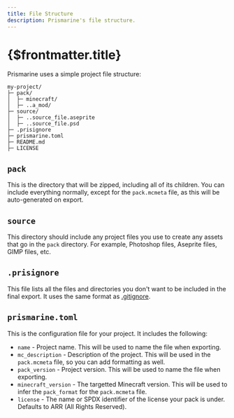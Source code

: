 ```yaml
---
title: File Structure
description: Prismarine's file structure.
---
```


# {$frontmatter.title}

Prismarine uses a simple project file structure:

```text
my-project/
├─ pack/
│  ├─ minecraft/
│  ├─ ..a_mod/
├─ source/
│  ├─ ..source_file.aseprite
│  ├─ ..source_file.psd
├─ .prisignore
├─ prismarine.toml
├─ README.md
├─ LICENSE
```

## `pack`

This is the directory that will be zipped, including all of its children. You can include
everything normally, except for the `pack.mcmeta` file, as this will be auto-generated on
export.

## `source`

This directory should include any project files you use to create any assets that go in
the `pack` directory. For example, Photoshop files, Aseprite files, GIMP files, etc.

## `.prisignore`

This file lists all the files and directories you don't want to be included in the final
export. It uses the same format as [.gitignore](https://git-scm.com/docs/gitignore).

## `prismarine.toml`

This is the configuration file for your project. It includes the following:

-   `name` - Project name. This will be used to name the file when exporting.
-   `mc_description` - Description of the project. This will be used in the `pack.mcmeta`
    file, so you can add formatting as well.
-   `pack_version` - Project version. This will be used to name the file when exporting.
-   `minecraft_version` - The targetted Minecraft version. This will be used to infer
    the `pack_format` for the `pack.mcmeta` file.
-   `license` - The name or SPDX identifier of the license your pack is under. Defaults
    to ARR (All Rights Reserved).
